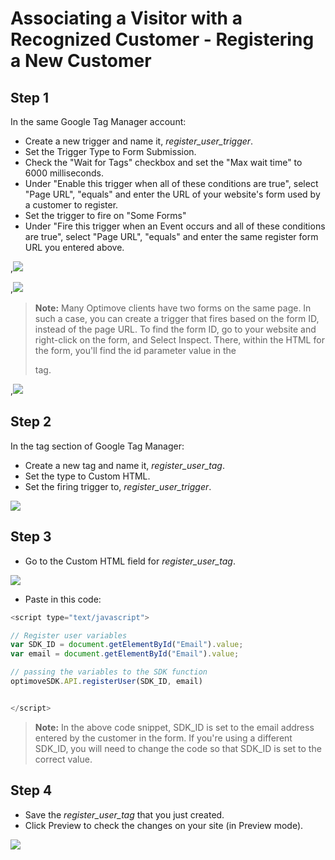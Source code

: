 # Associating a Visitor with a Recognized Customer - Registering a New Customer

## Step 1
In the same Google Tag Manager account: 
* Create a new trigger and name it, _register_user_trigger_.
* Set the Trigger Type to Form Submission.
* Check the "Wait for Tags" checkbox and set the "Max wait time" to 6000 milliseconds.
* Under "Enable this trigger when all of these conditions are true", select "Page URL", "equals" and enter the URL of your website's form used by a customer to register.
* Set the trigger to fire on "Some Forms"
* Under "Fire this trigger when an Event occurs and all of these conditions are true", select "Page URL", "equals" and enter the same register form URL you entered above.

<p align="left">,<kbd><img src="https://github.com/optimove-tech/Web-SDK-Integration-Guide/blob/master/Web-SDK-Basic-Code-Setup/images/register_user_trigger_h1.png?raw=true"></kbd></p>

<p align="left">,<kbd><img src="https://github.com/optimove-tech/Web-SDK-Integration-Guide/blob/master/Web-SDK-Basic-Code-Setup/images/register_user_trigger_h2.png?raw=true"></kbd></p>


>**Note:**
Many Optimove clients have two forms on the same page. In such a case, you can create a trigger that fires based on the form ID, instead of the page URL. To find the form ID, go to your website and right-click on the form, and Select Inspect. There, within the HTML for the form, you'll find the id parameter value in the <form> tag.

<p align="left">,<kbd><img src="https://github.com/optimove-tech/Web-SDK-Integration-Guide/blob/master/Web-SDK-Basic-Code-Setup/images/form_id_screenshot.png?raw=true"></kbd></p>

## Step 2
In the tag section of Google Tag Manager: 
* Create a new tag and name it, _register_user_tag_.
* Set the type to Custom HTML. 
* Set the firing trigger to, _register_user_trigger_.

<p align="left"><kbd><img src="https://github.com/optimove-tech/Web-SDK-Integration-Guide/blob/master/Web-SDK-Basic-Code-Setup/images/register_user_tag.png?raw=true"><kbd></p>

## Step 3
* Go to the Custom HTML field for _register_user_tag_.

<p align="left"><kbd><img src="https://github.com/optimove-tech/Web-SDK-Integration-Guide/blob/master/Web-SDK-Basic-Code-Setup/images/register_user_tag_html_input.png?raw=true"><kbd></p>

* Paste in this code:

```javascript
<script type="text/javascript">

// Register user variables
var SDK_ID = document.getElementById("Email").value;
var email = document.getElementById("Email").value;

// passing the variables to the SDK function
optimoveSDK.API.registerUser(SDK_ID, email)


</script>
```

>**Note:**
In the above code snippet, SDK_ID is set to the email address entered by the customer in the form. If you're using a different SDK_ID, you will need to change the code so that SDK_ID is set to the correct value.

## Step 4
* Save the _register_user_tag_ that you just created.
* Click Preview to check the changes on your site (in Preview mode).

<p align="left"><kbd><img src="https://github.com/optimove-tech/Web-SDK-Integration-Guide/blob/master/Web-SDK-Basic-Code-Setup/images/preview_screenshot_2.png?raw=true"><kbd></p>
